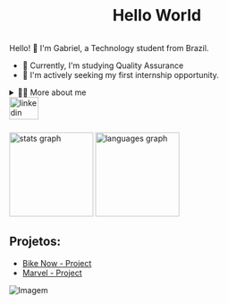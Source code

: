 <div id="user-content-toc">
  <ul align="center">
    <summary><h1 style="display: inline-block">Hello World</h1></summary>
</div>


Hello! 👋 I'm Gabriel, a Technology student from Brazil.

* 📖 Currently, I'm studying Quality Assurance
* 🔭 I'm actively seeking my first internship opportunity.

<details>
  <summary>👨‍💻 More about me</summary>

  - 💬 I'm 19 years old and live in São Paulo. I'm proficient in English and Spanish. I have experience with Cypress, Postman, Web Automation, Scrum.

  - ⚡ I love studying and learning new things. I believe knowledge is like a key that opens infinite doors. I'm also passionate about music and playing games! I believe that our personal interests contribute to a more refined perception of things and problem-solving. :)
</details>
<div align="left">
  <a href="https://www.linkedin.com/in/gabriel-am%C3%A2ncio-pereira/" target="_blank">
    <img src="https://raw.githubusercontent.com/maurodesouza/profile-readme-generator/master/src/assets/icons/social/linkedin/default.svg" width="52" height="40" alt="linkedin logo"  />
    
  </a>
</div>

###

<div align="left">
  <img src="https://github-readme-stats.vercel.app/api?username=amancio-g08&hide_title=false&hide_rank=false&show_icons=true&include_all_commits=true&count_private=true&disable_animations=false&theme=merko&locale=en&hide_border=false" height="150" alt="stats graph"  />
  <img src="https://github-readme-stats.vercel.app/api/top-langs?username=amancio-g08&locale=en&hide_title=false&layout=compact&card_width=320&langs_count=5&theme=merko&hide_border=false" height="150" alt="languages graph"  />
</div>

###









## Projetos:
- [Bike Now - Project ](https://github.com/amancio-g08/Bike-Now-Project)
- [Marvel - Project ](https://github.com/amancio-g08/marvel-project-01)


<p align="left">
  <img align="center" src="https://github.com/VariableBee/VariableBee/assets/77739311/4e9f41af-6b57-49a7-b15a-74322e96b4d7" alt="Imagem">
</p>
